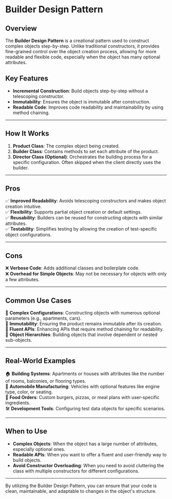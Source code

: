 # Builder Design Pattern

## Overview
The **Builder Design Pattern** is a creational pattern used to construct complex objects step-by-step. Unlike traditional constructors, it provides fine-grained control over the object creation process, allowing for more readable and flexible code, especially when the object has many optional attributes.

## Key Features
- **Incremental Construction**: Build objects step-by-step without a telescoping constructor.
- **Immutability**: Ensures the object is immutable after construction.
- **Readable Code**: Improves code readability and maintainability by using method chaining.

---

## How It Works
1. **Product Class**: The complex object being created.
2. **Builder Class**: Contains methods to set each attribute of the product.
3. **Director Class (Optional)**: Orchestrates the building process for a specific configuration. Often skipped when the client directly uses the builder.

---

## Pros
✅ **Improved Readability**: Avoids telescoping constructors and makes object creation intuitive.  
✅ **Flexibility**: Supports partial object creation or default settings.  
✅ **Reusability**: Builders can be reused for constructing objects with similar attributes.  
✅ **Testability**: Simplifies testing by allowing the creation of test-specific object configurations.

---

## Cons
❌ **Verbose Code**: Adds additional classes and boilerplate code.  
❌ **Overhead for Simple Objects**: May not be necessary for objects with only a few attributes.  

---

## Common Use Cases
🚀 **Complex Configurations**: Constructing objects with numerous optional parameters (e.g., apartments, cars).  
🚀 **Immutability**: Ensuring the product remains immutable after its creation.  
🚀 **Fluent APIs**: Enhancing APIs that require method chaining for readability.  
🚀 **Object Hierarchies**: Building objects that involve dependent or nested sub-objects.  

---

## Real-World Examples
🏠 **Building Systems**: Apartments or houses with attributes like the number of rooms, balconies, or flooring types.  
🚗 **Automobile Manufacturing**: Vehicles with optional features like engine type, color, or seating.  
🍔 **Food Orders**: Custom burgers, pizzas, or meal plans with user-specific ingredients.  
🛠️ **Development Tools**: Configuring test data objects for specific scenarios.

---

## When to Use
- **Complex Objects**: When the object has a large number of attributes, especially optional ones.  
- **Readable APIs**: When you want to offer a fluent and user-friendly way to build objects.  
- **Avoid Constructor Overloading**: When you need to avoid cluttering the class with multiple constructors for different configurations.  

---

By utilizing the Builder Design Pattern, you can ensure that your code is clean, maintainable, and adaptable to changes in the object's structure. 
